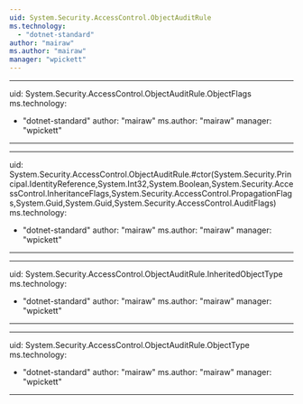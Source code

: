 ```yaml
---
uid: System.Security.AccessControl.ObjectAuditRule
ms.technology: 
  - "dotnet-standard"
author: "mairaw"
ms.author: "mairaw"
manager: "wpickett"
---
```


---
uid: System.Security.AccessControl.ObjectAuditRule.ObjectFlags
ms.technology: 
  - "dotnet-standard"
author: "mairaw"
ms.author: "mairaw"
manager: "wpickett"
---

---
uid: System.Security.AccessControl.ObjectAuditRule.#ctor(System.Security.Principal.IdentityReference,System.Int32,System.Boolean,System.Security.AccessControl.InheritanceFlags,System.Security.AccessControl.PropagationFlags,System.Guid,System.Guid,System.Security.AccessControl.AuditFlags)
ms.technology: 
  - "dotnet-standard"
author: "mairaw"
ms.author: "mairaw"
manager: "wpickett"
---

---
uid: System.Security.AccessControl.ObjectAuditRule.InheritedObjectType
ms.technology: 
  - "dotnet-standard"
author: "mairaw"
ms.author: "mairaw"
manager: "wpickett"
---

---
uid: System.Security.AccessControl.ObjectAuditRule.ObjectType
ms.technology: 
  - "dotnet-standard"
author: "mairaw"
ms.author: "mairaw"
manager: "wpickett"
---
